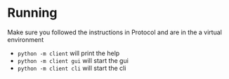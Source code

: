 # Running

Make sure you followed the instructions in Protocol and are in the a virtual environment

- `python -m client` will print the help
- `python -m client gui` will start the gui
- `python -m client cli` will start the cli
